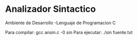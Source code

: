# Analizador Sintactico

Ambiente de Desarrollo
-Lenguaje de Programacion C

Para compilar: gcc ansin.c -0 sin
Para ejecutar: ./sin fuente.txt
